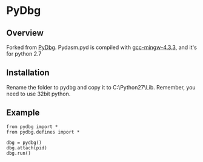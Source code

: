 PyDbg
============

Overview
--------

Forked from [PyDbg](https://github.com/OpenRCE/pydbg). Pydasm.pyd is compiled with [gcc-mingw-4.3.3](http://beta-machon-lev.googlecode.com/files/gcc-mingw-4.3.3-setup.exe), and it's for python 2.7

Installation
------------

Rename the folder to pydbg and copy it to C:\Python27\Lib\. Remember, you need to use 32bit python.

Example
-------
	
	from pydbg import *
	from pydbg.defines import *
	
	dbg = pydbg()
	dbg.attach(pid)
	dbg.run()
	